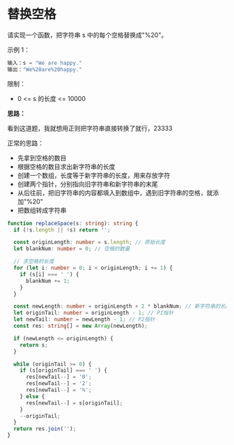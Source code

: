 # 替换空格

请实现一个函数，把字符串 s 中的每个空格替换成"%20"。

示例 1：

```js
输入：s = "We are happy."
输出："We%20are%20happy."
```

限制：

- 0 <= s 的长度 <= 10000

**思路：**

看到这道题，我就想用正则把字符串直接转换了就行，23333

正常的思路：

- 先拿到空格的数目
- 根据空格的数目求出新字符串的长度
- 创建一个数组，长度等于新字符串的长度，用来存放字符
- 创建两个指针，分别指向旧字符串和新字符串的末尾
- 从后往前，把旧字符串的内容都填入到数组中，遇到旧字符串的空格，就添加"%20"
- 把数组转成字符串

```ts
function replaceSpace(s: string): string {
  if (!s.length || !s) return '';

  const originLength: number = s.length; // 原始长度
  let blankNum: number = 0; // 空格的数量

  // 求空格的长度
  for (let i: number = 0; i < originLength; i += 1) {
    if (s[i] === ' ') {
      blankNum += 1;
    }
  }

  const newLength: number = originLength + 2 * blankNum; // 新字符串的长度
  let originTail: number = originLength - 1; // P1指针
  let newTail: number = newLength - 1; // P2指针
  const res: string[] = new Array(newLength);

  if (newLength <= originLength) {
    return s;
  }

  while (originTail >= 0) {
    if (s[originTail] === ' ') {
      res[newTail--] = '0';
      res[newTail--] = '2';
      res[newTail--] = '%';
    } else {
      res[newTail--] = s[originTail];
    }
    --originTail;
  }
  return res.join('');
}
```
